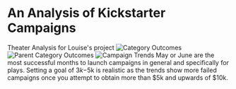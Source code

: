 # An Analysis of Kickstarter Campaigns
Theater Analysis for Louise's project
![Category Outcomes](https://user-images.githubusercontent.com/87578449/129982797-1e33f392-5434-475f-941e-c38c5250a277.png)
![Parent Category Outcomes](https://user-images.githubusercontent.com/87578449/129982822-1af6cf68-23a4-4ef6-8ed5-44f370d6604e.png)
![Campaign Trends](https://user-images.githubusercontent.com/87578449/129982825-69d7e664-3e4c-4380-a3c9-743d1aa87def.png)
May or June are the most successful months to launch campaigns in general and specifically for plays. Setting a goal of $3k-$5k is realistic as the trends show more failed campaigns once you attempt to obtain more than $5k and upwards of $10k. 
